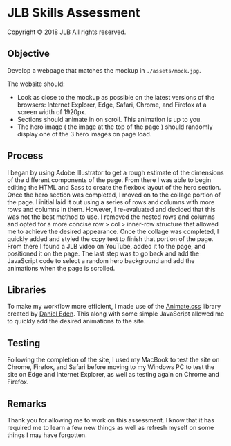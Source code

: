 # JLB Skills Assessment
Copyright © 2018 JLB All rights reserved.

Objective
---------
Develop a webpage that matches the mockup in `./assets/mock.jpg`.

The website should:
  - Look as close to the mockup as possible on the latest versions of the browsers: Internet Explorer, Edge, Safari, Chrome, and Firefox at a screen width of 1920px.
  - Sections should animate in on scroll. This animation is up to you.
  - The hero image ( the image at the top of the page ) should randomly display one of the 3 hero images on page load.

Process
-------
I began by using Adobe Illustrator to get a rough estimate of the dimensions of the different components of the page. From there I was able to begin editing the HTML and Sass to create the flexbox layout of the hero section. Once the hero section was completed, I moved on to the collage portion of the page. I initial laid it out using a series of rows and columns with more rows and columns in them. However, I re-evaluated and decided that this was not the best method to use. I removed the nested rows and columns and opted for a more concise row > col > inner-row structure that allowed me to achieve the desired appearance. Once the collage was completed, I quickly added and styled the copy text to finish that portion of the page. From there I found a JLB video on YouTube, added it to the page, and positioned it on the page. The last step was to go back and add the JavaScript code to select a random hero background and add the animations when the page is scrolled.

Libraries
---------
To make my workflow more efficient, I made use of the [Animate.css](https://github.com/daneden/animate.css) library created by [Daniel Eden](https://github.com/daneden/). This along with some simple JavaScript allowed me to quickly add the desired animations to the site.

Testing
-------
Following the completion of the site, I used my MacBook to test the site on Chrome, Firefox, and Safari before moving to my Windows PC to test the site on Edge and Internet Explorer, as well as testing again on Chrome and Firefox.

Remarks
-------
Thank you for allowing me to work on this assessment. I know that it has required me to learn a few new things as well as refresh myself on some things I may have forgotten.
